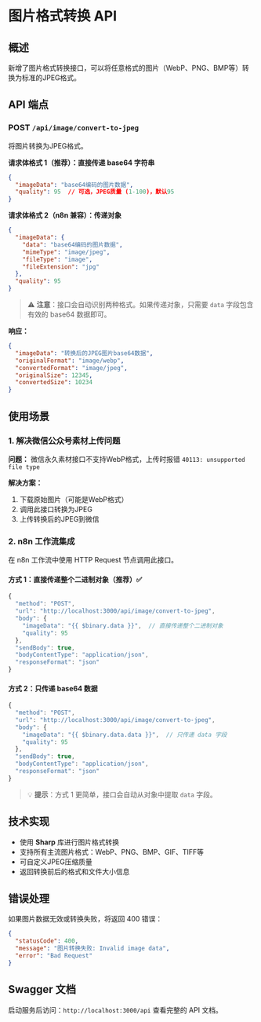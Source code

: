 # 图片格式转换 API

## 概述

新增了图片格式转换接口，可以将任意格式的图片（WebP、PNG、BMP等）转换为标准的JPEG格式。

## API 端点

### POST `/api/image/convert-to-jpeg`

将图片转换为JPEG格式。

**请求体格式 1（推荐）：直接传递 base64 字符串**
```json
{
  "imageData": "base64编码的图片数据",
  "quality": 95  // 可选，JPEG质量 (1-100)，默认95
}
```

**请求体格式 2（n8n 兼容）：传递对象**
```json
{
  "imageData": {
    "data": "base64编码的图片数据",
    "mimeType": "image/jpeg",
    "fileType": "image",
    "fileExtension": "jpg"
  },
  "quality": 95
}
```
> ⚠️ **注意**：接口会自动识别两种格式。如果传递对象，只需要 `data` 字段包含有效的 base64 数据即可。

**响应：**
```json
{
  "imageData": "转换后的JPEG图片base64数据",
  "originalFormat": "image/webp",
  "convertedFormat": "image/jpeg",
  "originalSize": 12345,
  "convertedSize": 10234
}
```

## 使用场景

### 1. 解决微信公众号素材上传问题

**问题：** 微信永久素材接口不支持WebP格式，上传时报错 `40113: unsupported file type`

**解决方案：** 
1. 下载原始图片（可能是WebP格式）
2. 调用此接口转换为JPEG
3. 上传转换后的JPEG到微信

### 2. n8n 工作流集成

在 n8n 工作流中使用 HTTP Request 节点调用此接口。

#### 方式 1：直接传递整个二进制对象（推荐）✅

```javascript
{
  "method": "POST",
  "url": "http://localhost:3000/api/image/convert-to-jpeg",
  "body": {
    "imageData": "{{ $binary.data }}",  // 直接传递整个二进制对象
    "quality": 95
  },
  "sendBody": true,
  "bodyContentType": "application/json",
  "responseFormat": "json"
}
```

#### 方式 2：只传递 base64 数据

```javascript
{
  "method": "POST",
  "url": "http://localhost:3000/api/image/convert-to-jpeg",
  "body": {
    "imageData": "{{ $binary.data.data }}",  // 只传递 data 字段
    "quality": 95
  },
  "sendBody": true,
  "bodyContentType": "application/json",
  "responseFormat": "json"
}
```

> 💡 **提示**：方式 1 更简单，接口会自动从对象中提取 `data` 字段。

## 技术实现

- 使用 **Sharp** 库进行图片格式转换
- 支持所有主流图片格式：WebP、PNG、BMP、GIF、TIFF等
- 可自定义JPEG压缩质量
- 返回转换前后的格式和文件大小信息

## 错误处理

如果图片数据无效或转换失败，将返回 400 错误：

```json
{
  "statusCode": 400,
  "message": "图片转换失败: Invalid image data",
  "error": "Bad Request"
}
```

## Swagger 文档

启动服务后访问：`http://localhost:3000/api` 查看完整的 API 文档。

